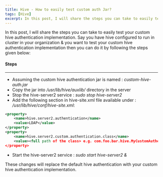 ```yaml
---
title: Hive - How to easily test custom auth Jar?
tags: [Hive]
excerpt: In this post, I will share the steps you can take to easily test your custom hive authentication implementation.
---
```


In this post, I will share the steps you can take to easily test your custom hive authentication implementation. Say you have hive configured to run in cluster in your organization & you want to test your custom hive authentication implementation then you can do it by following the steps given below:

#### Steps
---

* Assuming the custom hive authentication jar is named : *custom-hive-auth.jar*
* Copy the jar into _/usr/lib/hive/auxlib/_ directory in the server
* Stop the hive-server2 service : *sudo stop hive-server2*
* Add the following section in hive-site.xml file available under : _/usr/lib/hive/conf/hive-site.xml_:

```xml
<property>
    <name>hive.server2.authentication</name>
    <value>LDAP</value>
</property>
<property>
    <name>hive.server2.custom.authentication.class</name>
    <value><full path of the class> e.g. com.foo.bar.hive.MyCustomAuthenticator</value>
</property>
```  
* Start the hive-server2 service : *sudo start hive-server2 &*

These changes will replace the default hive authentication with your custom hive authentication implementation. 

